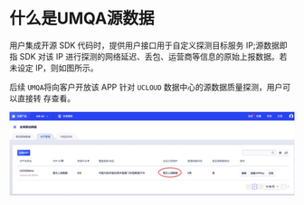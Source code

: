 # 什么是UMQA源数据

用户集成开源 SDK 代码时，提供用户接口用于自定义探测目标服务 IP;源数据即指 SDK 对该 IP 进行探测的网络延迟、丢包、运营商等信息的原始上报数据。若未设定 IP，则如图所示。



后续 `UMQA`将向客户开放该 APP 针对 `UCLOUD` 数据中心的源数据质量探测，用户可以直接转 存查看。 

![](/images/intro_02.png)

